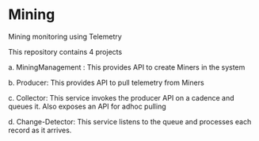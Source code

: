 # Mining
Mining monitoring using Telemetry

This repository contains 4 projects

a. MiningManagement : This provides API to create Miners in the system

b. Producer: This provides API to pull telemetry from Miners

c. Collector: This service invokes the producer API on a cadence and queues it. Also exposes an API for adhoc pulling

d. Change-Detector: This service listens to the queue and processes each record as it arrives.
